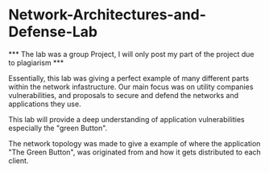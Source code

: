 # Network-Architectures-and-Defense-Lab


*** The lab was a group Project, I will only post my part of the project due to plagiarism ***

Essentially, this lab was giving a perfect example of many different parts within the network infastructure. Our main focus was on utility companies vulnerabilities, and proposals to secure and defend the networks and applications they use. 

This lab will provide a deep understanding of application vulnerabilities especially the "green Button". 

The network topology was made to give a example of where the application "The Green Button", was originated from and how it gets distributed to each client. 
